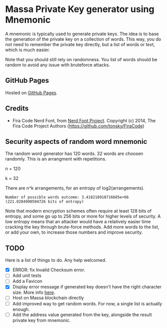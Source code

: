 # Massa Private Key generator using Mnemonic

A mnemonic is typically used to generate private keys. The idea is to base the generation of the private key on a collection of words. This way, you do not need to remember the private key directly, but a list of words or text, which is much easier.

Note that you should still rely on randomness. You list of words should be random to avoid any issue with bruteforce attacks.

## GitHub Pages

Hosted on [GitHub Pages](https://0nyr.github.io/massa_private_key_mnemonic_gen/).

## Credits

* Fira Code Nerd Font, from [Nerd Font Project](https://github.com/ryanoasis/nerd-fonts). Copyright (c) 2014, The Fira Code Project Authors (https://github.com/tonsky/FiraCode)

## Security aspects of random word mnemonic

The random word generator has 120 words. 32 words are choosen randomly. This is an arrangment with repetitions.

n = 120

k = 32

There are n^k arrangements, for an entropy of log2(arrangements).

`Number of possible words outcome: 3.418218918716685e+66 (221.0204990594726 bits of entropy)`

Note that modern encryption schemes often require at least 128 bits of entropy, and
some go up to 256 bits or more for higher levels of security. A low entropy means that an attacker would have a relatively easier time cracking the key through brute-force methods. Add more words to the list, or add your own, to increase those numbers and improve security.

## TODO
Here is a list of things to do. Any help welcomed.

* [X] ERROR: fix Invalid Checksum error.
* [ ] Add unit tests
* [ ] Add a Favicon
* [X] Display error message if generated key doesn't have the right character size. More info [here](https://docs.massa.net/docs/learn/architecture/basic-concepts#secret-key).
* [ ] Host on Massa blockchain directly
* [ ] Add improved way to get random words. For now, a single list is actually enough.
* [ ] Add the address value generated from the key, alongside the result private key from mnemonic.
